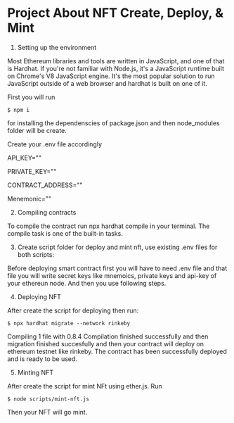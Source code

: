 # Project About NFT Create, Deploy, & Mint

1. Setting up the environment

Most Ethereum libraries and tools are written in JavaScript, and one of that is Hardhat. If you're not familiar with Node.js, it's a JavaScript runtime built on Chrome's V8 JavaScript engine. It's the most popular solution to run JavaScript outside of a web browser and hardhat is built on one of it.

First you will run
```shell
$ npm i 
```
for installing the dependenscies of package.json and then node_modules folder will be create.

Create your .env file accordingly

API_KEY=""

PRIVATE_KEY=""

CONTRACT_ADDRESS=""

Menemonic=""

2. Compiling contracts

To compile the contract run npx hardhat compile in your terminal. The compile task is one of the built-in tasks.

3. Create script folder for deploy and mint nft, use existing .env files for both scripts:

Before deploying smart contract first you will have to need .env file and that file you will write secret keys like mnemoics, private keys and api-key of your ethereun node. And then you use following steps.

4. Deploying NFT

After create the script for deploying then run:
```shell
$ npx hardhat migrate --network rinkeby
```
Compiling 1 file with 0.8.4
Compilation finished successfully and then migration finished succesfully and then your contract will deploy on ethereum testnet like rinkeby.
The contract has been successfully deployed and is ready to be used.

5. Minting NFT

After create the script for mint NFt using ether.js. Run
```shell
$ node scripts/mint-nft.js
```
Then your NFT will go mint.